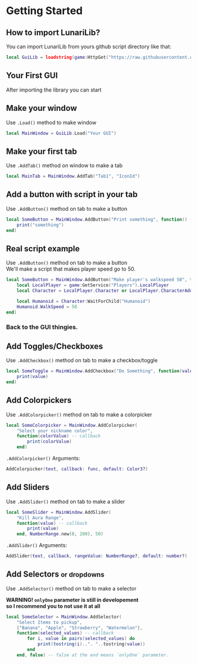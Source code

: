 # Getting Started

## How to import LunariLib?

You can import LunariLib from yours github script directory like that:
```lua
local GuiLib = loadstring(game:HttpGet("https://raw.githubusercontent.com/FrostX-Official/LunariLib/main/luaCode/MainLib.lua"))()
```

## Your First GUI
After importing the library you can start

## Make your window

Use `.Load()` method to make window
```lua
local MainWindow = GuiLib.Load("Your GUI")
```

## Make your first tab

Use `.AddTab()` method on window to make a tab
```lua
local MainTab = MainWindow.AddTab("Tab1", "IconId")
```

## Add a button with script in your tab

Use `.AddButton()` method on tab to make a button
```lua
local SomeButton = MainWindow.AddButton("Print something", function() -- callback
    print("something")
end)
```

## Real script example

Use `.AddButton()` method on tab to make a button<br>
We'll make a script that makes player speed go to 50.

```lua
local SomeButton = MainWindow.AddButton("Make player's walkspeed 50", function() -- callback
    local LocalPlayer = game:GetService("Players").LocalPlayer
    local Character = LocalPlayer.Character or LocalPlayer.CharacterAdded:Wait()

    local Humanoid = Character:WaitForChild("Humanoid")
    Humanoid.WalkSpeed = 50
end)
```

### Back to the GUI thingies.
## Add Toggles/Checkboxes
Use `.AddCheckbox()` method on tab to make a checkbox/toggle

```lua
local SomeToggle = MainWindow.AddCheckbox("Do Something", function(value) -- callback
    print(value)
end)
```

## Add Colorpickers

Use `.AddColorpicker()` method on tab to make a colorpicker

```lua
local SomeColorpicker = MainWindow.AddColorpicker(
    "Select your nickname color",
    function(colorValue) -- callback
        print(colorValue)
    end)
```
`.AddColorpicker()` Arguments:
```lua
AddColorpicker(text, callback: func, default: Color3?)
```

## Add Sliders

Use `.AddSlider()` method on tab to make a slider

```lua
local SomeSlider = MainWindow.AddSlider(
    "Kill Aura Range",
    function(value) -- callback
        print(value)
    end, NumberRange.new(0, 200), 50)
```
`.AddSlider()` Arguments:
```lua
AddSlider(text, callback, rangeValue: NumberRange?, default: number?)
```

## Add Selectors <small>or dropdowns</small>

Use `.AddSelector()` method on tab to make a selector

<strong>WARNING! `onlyOne` parameter is still in developement
<br>so I recommend you to not use it at all</strong>

```lua
local SomeSelector = MainWindow.AddSelector(
    "Select Items to pickup", 
    {"Banana", "Apple", "Strawberry", "Watermelon"}, 
    function(selected_values) -- callback
        for i, value in pairs(selected_values) do
            print(tostring(i)..". "..tostring(value))
        end
    end, false) -- false at the end means `onlyOne` parameter.
```